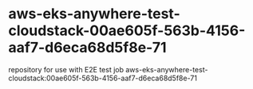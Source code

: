 # aws-eks-anywhere-test-cloudstack-00ae605f-563b-4156-aaf7-d6eca68d5f8e-71
repository for use with E2E test job aws-eks-anywhere-test-cloudstack:00ae605f-563b-4156-aaf7-d6eca68d5f8e-71
